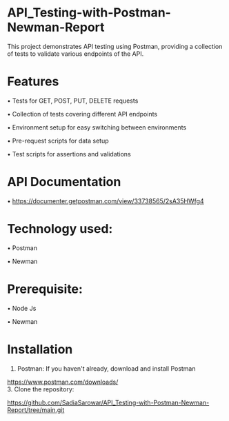 # API_Testing-with-Postman-Newman-Report
This project demonstrates API testing using Postman, providing a collection of tests to validate various endpoints of the API.
# Features
•	Tests for GET, POST, PUT, DELETE requests

•	Collection of tests covering different API endpoints

•	Environment setup for easy switching between environments

•	Pre-request scripts for data setup

•	Test scripts for assertions and validations

# API Documentation
• https://documenter.getpostman.com/view/33738565/2sA35HWfg4
# Technology used:
•	Postman

•	Newman
# Prerequisite:
•	Node Js

•	Newman
# Installation
1.	Postman: If you haven't already, download and install Postman
   
https://www.postman.com/downloads/  
3.	Clone the repository:

https://github.com/SadiaSarowar/API_Testing-with-Postman-Newman-Report/tree/main.git




